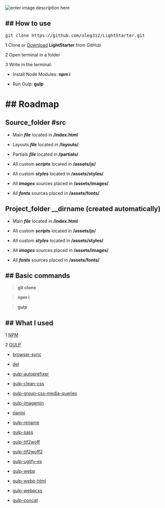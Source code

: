 ![enter image description here](https://i.imgur.com/s24qHXA.png)

## ## How to use

<pre>git clone https://github.com/oleg312/LightStarter.git</pre>

1 Clone or <a  href="https://github.com/oleg312/LightStarter/archive/main.zip">Download</a> **LightStarter** from GitHub

2 Open terminal in a folder

3 Write in the terminal:

- Install Node Modules: **npm i**

- Run Gulp: **gulp**

# ## Roadmap

## Source_folder **#src**

- Main **_file_** located in **/index.html**

- Layouts **_file_** located in **/layouts/**

- Partials **_file_** located in **/partials/**

- All custom **_scripts_** located in **/assets/js/**

- All custom **_styles_** located in **/assets/styles/**

- All **_images_** sources placed in **/assets/images/**

- All **_fonts_** sources placed in **/assets/fonts/**

## Project_folder **__dirname** (created automatically)

- Main **_file_** located in **/index.html**

- All custom **_scripts_** located in **/assets/js/**

- All custom **_styles_** located in **/assets/styles/**

- All **_images_** sources placed in **/assets/images/**

- All **_fonts_** sources placed in **/assets/fonts/**

## ## Basic commands

> **git clone**

> **npm i**

> **gulp**

## ## What I used

1 <a  href="https://www.npmjs.com/">NPM</a>

2 <a  href="https://gulpjs.com/">GULP</a>

   - <a  href="https://www.npmjs.com/package/browser-sync">browser-sync</a>

   - <a  href="https://www.npmjs.com/package/del">del</a>

   - <a  href="https://www.npmjs.com/package/gulp-autoprefixer">gulp-autoprefixer</a>

   - <a  href="https://www.npmjs.com/package/gulp-clean-css">gulp-clean-css</a>

   - <a  href="https://www.npmjs.com/package/gulp-group-css-media-queries">gulp-group-css-media-queries</a>

   - <a  href="https://www.npmjs.com/package/gulp-imagemin">gulp-imagemin</a>

   - <a  href="https://www.npmjs.com/package/panini">panini</a>

   - <a  href="https://www.npmjs.com/package/gulp-rename">gulp-rename</a>

   - <a  href="https://www.npmjs.com/package/gulp-sass">gulp-sass</a>

   - <a  href="https://www.npmjs.com/package/gulp-ttf2woff">gulp-ttf2woff</a>

   - <a  href="https://www.npmjs.com/package/gulp-ttf2woff2">gulp-ttf2woff2</a>

   - <a  href="https://www.npmjs.com/package/gulp-uglify-es">gulp-uglify-es</a>

   - <a  href="https://www.npmjs.com/package/gulp-webp">gulp-webp</a>

   - <a  href="https://www.npmjs.com/package/gulp-webp-html">gulp-webp-html</a>

   - <a  href="https://www.npmjs.com/package/gulp-webpcss">gulp-webpcss</a>

   - <a  href="https://www.npmjs.com/package/gulp-concat">gulp-concat</a>

